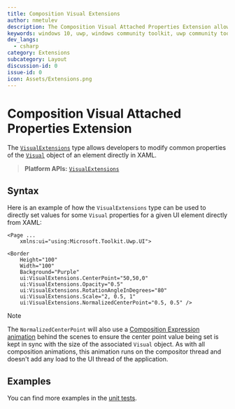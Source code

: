 ```yaml
---
title: Composition Visual Extensions
author: nmetulev
description: The Composition Visual Attached Properties Extension allow Composition Visual Properties to be modified directly in XAML
keywords: windows 10, uwp, windows community toolkit, uwp community toolkit, uwp toolkit, Visual, composition, xaml, attached property
dev_langs:
  - csharp
category: Extensions
subcategory: Layout
discussion-id: 0
issue-id: 0
icon: Assets/Extensions.png
---
```


# Composition Visual Attached Properties Extension

The [`VisualExtensions`](/dotnet/api/microsoft.toolkit.uwp.ui.VisualExtensions) type allows developers to modify common properties of the [`Visual`](/uwp/api/Windows.UI.Composition.Visual) object of an element directly in XAML.

> **Platform APIs:** [`VisualExtensions`](/dotnet/api/microsoft.toolkit.uwp.ui.VisualExtensions)

## Syntax

Here is an example of how the `VisualExtensions` type can be used to directly set values for some `Visual` properties for a given UI element directly from XAML:

```xaml
<Page ...
    xmlns:ui="using:Microsoft.Toolkit.Uwp.UI">

<Border
    Height="100"
    Width="100"
    Background="Purple"
    ui:VisualExtensions.CenterPoint="50,50,0"
    ui:VisualExtensions.Opacity="0.5"
    ui:VisualExtensions.RotationAngleInDegrees="80"
    ui:VisualExtensions.Scale="2, 0.5, 1"
    ui:VisualExtensions.NormalizedCenterPoint="0.5, 0.5" />
```

> [!NOTE]
> The `NormalizedCenterPoint` will also use a [Composition Expression animation](/uwp/api/windows.ui.composition.expressionanimation) behind the scenes to ensure the center point value being set is kept in sync with the size of the associated `Visual` object. As with all composition animations, this animation runs on the compositor thread and doesn't add any load to the UI thread of the application.

## Examples

You can find more examples in the [unit tests](https://github.com/windows-toolkit/WindowsCommunityToolkit/tree/rel/7.1.0/UnitTests).
